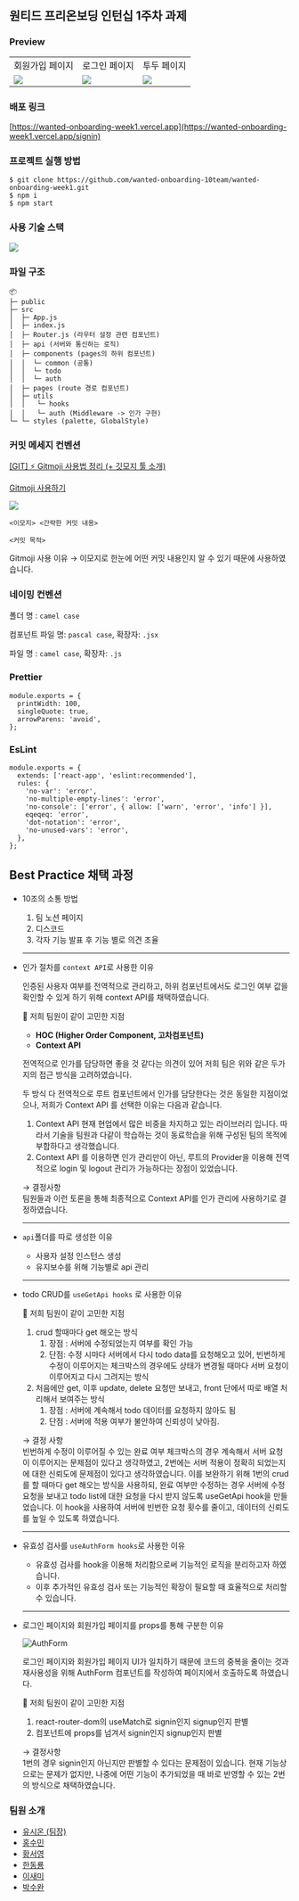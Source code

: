 ## 원티드 프리온보딩 인턴십 1주차 과제

### Preview

<table>
    <tr>
        <td>회원가입 페이지</td>
        <td>로그인 페이지</td>
        <td>투두 페이지</td>
    </tr>
    <tr>
        <td>
            <img src="https://s3.us-west-2.amazonaws.com/secure.notion-static.com/f4323cac-b905-4490-ad42-44e2ebbcf154/%E1%84%89%E1%85%B3%E1%84%8F%E1%85%B3%E1%84%85%E1%85%B5%E1%86%AB%E1%84%89%E1%85%A3%E1%86%BA_2023-02-24_%E1%84%8B%E1%85%A9%E1%84%92%E1%85%AE_1.35.54.png?X-Amz-Algorithm=AWS4-HMAC-SHA256&X-Amz-Content-Sha256=UNSIGNED-PAYLOAD&X-Amz-Credential=AKIAT73L2G45EIPT3X45%2F20230224%2Fus-west-2%2Fs3%2Faws4_request&X-Amz-Date=20230224T091409Z&X-Amz-Expires=86400&X-Amz-Signature=7d5645e2a867ccedefb56084cecde7cd19cff818b874e4f81a24cf411ad4da62&X-Amz-SignedHeaders=host&response-content-disposition=filename%3D%22%25E1%2584%2589%25E1%2585%25B3%25E1%2584%258F%25E1%2585%25B3%25E1%2584%2585%25E1%2585%25B5%25E1%2586%25AB%25E1%2584%2589%25E1%2585%25A3%25E1%2586%25BA%25202023-02-24%2520%25E1%2584%258B%25E1%2585%25A9%25E1%2584%2592%25E1%2585%25AE%25201.35.54.png%22&x-id=GetObject"/>
        </td>
        <td>
            <img src="https://s3.us-west-2.amazonaws.com/secure.notion-static.com/ef664f54-e318-4e51-81f6-228362d11c6b/%E1%84%89%E1%85%B3%E1%84%8F%E1%85%B3%E1%84%85%E1%85%B5%E1%86%AB%E1%84%89%E1%85%A3%E1%86%BA_2023-02-24_%E1%84%8B%E1%85%A9%E1%84%92%E1%85%AE_1.35.43.png?X-Amz-Algorithm=AWS4-HMAC-SHA256&X-Amz-Content-Sha256=UNSIGNED-PAYLOAD&X-Amz-Credential=AKIAT73L2G45EIPT3X45%2F20230224%2Fus-west-2%2Fs3%2Faws4_request&X-Amz-Date=20230224T091514Z&X-Amz-Expires=86400&X-Amz-Signature=f1bb123271d628fe4f401da3eae19887189b2a5be08fc67f7d94791a5d20872f&X-Amz-SignedHeaders=host&response-content-disposition=filename%3D%22%25E1%2584%2589%25E1%2585%25B3%25E1%2584%258F%25E1%2585%25B3%25E1%2584%2585%25E1%2585%25B5%25E1%2586%25AB%25E1%2584%2589%25E1%2585%25A3%25E1%2586%25BA%25202023-02-24%2520%25E1%2584%258B%25E1%2585%25A9%25E1%2584%2592%25E1%2585%25AE%25201.35.43.png%22&x-id=GetObject"/>
        </td>
       <td>
        <img src="https://s3.us-west-2.amazonaws.com/secure.notion-static.com/0c3807a4-db07-4707-9979-1f15b24f7137/%E1%84%89%E1%85%B3%E1%84%8F%E1%85%B3%E1%84%85%E1%85%B5%E1%86%AB%E1%84%89%E1%85%A3%E1%86%BA_2023-02-24_%E1%84%8B%E1%85%A9%E1%84%92%E1%85%AE_1.35.22.png?X-Amz-Algorithm=AWS4-HMAC-SHA256&X-Amz-Content-Sha256=UNSIGNED-PAYLOAD&X-Amz-Credential=AKIAT73L2G45EIPT3X45%2F20230224%2Fus-west-2%2Fs3%2Faws4_request&X-Amz-Date=20230224T091549Z&X-Amz-Expires=86400&X-Amz-Signature=35d5b124e8634d9975372d87779b662e499a6e0d5309b6df6a1b9bf21d4e7c8d&X-Amz-SignedHeaders=host&response-content-disposition=filename%3D%22%25E1%2584%2589%25E1%2585%25B3%25E1%2584%258F%25E1%2585%25B3%25E1%2584%2585%25E1%2585%25B5%25E1%2586%25AB%25E1%2584%2589%25E1%2585%25A3%25E1%2586%25BA%25202023-02-24%2520%25E1%2584%258B%25E1%2585%25A9%25E1%2584%2592%25E1%2585%25AE%25201.35.22.png%22&x-id=GetObject"/>
        </td>
    </tr>
    
</table>

### 배포 링크

[https://wanted-onboarding-week1.vercel.app](https://wanted-onboarding-week1.vercel.app/signin)

### **프로젝트 실행 방법**

```tsx
$ git clone https://github.com/wanted-onboarding-10team/wanted-onboarding-week1.git
$ npm i
$ npm start
```

### 사용 기술 스택

![](https://cdn.discordapp.com/attachments/1077499116839522326/1078606768646668288/2023-02-24_6.17.24.png)

### **파일 구조**

```
📦
├─ public
├─ src
│  ├─ App.js
│  ├─ index.js
│  ├─ Router.js (라우터 설정 관련 컴포넌트)
│  ├─ api (서버와 통신하는 로직)
│  ├─ components (pages의 하위 컴포넌트)
│  │  └─ common (공통)
│  │  └─ todo
│  │  └─ auth
│  ├─ pages (route 경로 컴포넌트)
│  ├─ utils
│  │   └─ hooks
│  │   └─ auth (Middleware -> 인가 구현)
└─ └─ styles (palette, GlobalStyle)
```

### 커밋 메세지 컨벤션

[[GIT] ⚡️ Gitmoji 사용법 정리 (+ 깃모지 툴 소개)](https://inpa.tistory.com/entry/GIT-⚡️-Gitmoji-사용법-Gitmoji-cli)

[Gitmoji 사용하기](https://treasurebear.tistory.com/70)

![](https://cdn.discordapp.com/attachments/1077499116839522326/1078606883960668251/2023-02-24_6.18.25.png)

```tsx
<이모지> <간략한 커밋 내용>

<커밋 목적>
```

Gitmoji 사용 이유 → 이모지로 한눈에 어떤 커밋 내용인지 알 수 있기 때문에 사용하였습니다.

### 네이밍 컨벤션

폴더 명 : `camel case`

컴포넌트 파일 명: `pascal case`, 확장자: `.jsx`

파일 명 : `camel case`, 확장자: `.js`

### Prettier

```tsx
module.exports = {
  printWidth: 100,
  singleQuote: true,
  arrowParens: 'avoid',
};
```

### EsLint

```tsx
module.exports = {
  extends: ['react-app', 'eslint:recommended'],
  rules: {
    'no-var': 'error',
    'no-multiple-empty-lines': 'error',
    'no-console': ['error', { allow: ['warn', 'error', 'info'] }],
    eqeqeq: 'error',
    'dot-notation': 'error',
    'no-unused-vars': 'error',
  },
};
```

## Best Practice 채택 과정

- 10조의 소통 방법

  1. 팀 노션 페이지
  2. 디스코드
  3. 각자 기능 발표 후 기능 별로 의견 조율

  ***

- 인가 절차를 `context API`로 사용한 이유

  인증된 사용자 여부를 전역적으로 관리하고,
  하위 컴포넌트에서도 로그인 여부 값을 확인할 수 있게 하기 위해 context API를 채택하였습니다.

  🤔 저희 팀원이 같이 고민한 지점

  - **HOC (Higher Order Component, 고차컴포넌트)**
  - **Context API**

  전역적으로 인가를 담당하면 좋을 것 같다는 의견이 있어 저희 팀은 위와 같은 두가지의 접근 방식을 고려하였습니다.

  두 방식 다 전역적으로 루트 컴포넌트에서 인가를 담당한다는 것은 동일한 지점이었으나, 저희가 Context API 를 선택한 이유는 다음과 같습니다.

  1. Context API 현재 현업에서 많은 비중을 차지하고 있는 라이브러리 입니다. 따라서 기술을 팀원과 다같이 학습하는 것이 동료학습을 위해 구성된 팀의 목적에 부합하다고 생각했습니다.
  2. Context API 를 이용하면 인가 관리만이 아닌, 루트의 Provider을 이용해 전역적으로 login 및 logout 관리가 가능하다는 장점이 있었습니다.

  → 결정사항  
   팀원들과 이런 토론을 통해 최종적으로 Context API를 인가 관리에 사용하기로 결정하였습니다.

  ***

- `api`폴더를 따로 생성한 이유

  - 사용자 설정 인스턴스 생성
  - 유지보수를 위해 기능별로 api 관리

  ***

- todo CRUD를 `useGetApi hooks` 로 사용한 이유

  🤔 저희 팀원이 같이 고민한 지점

  1. crud 할때마다 get 해오는 방식
     1. 장점 : 서버에 수정되었는지 여부를 확인 가능
     2. 단점: 수정 시마다 서버에서 다시 todo data를 요청해오고 있어, 빈번하게 수정이 이루어지는 체크박스의 경우에도 상태가 변경될 때마다 서버 요청이 이루어지고 다시 그려지는 방식
  2. 처음에만 get, 이후 update, delete 요청만 보내고, front 단에서 따로 배열 처리해서 보여주는 방식
     1. 장점 : 서버에 계속해서 todo 데이터를 요청하지 않아도 됨
     2. 단점 : 서버에 적용 여부가 불안하여 신뢰성이 낮아짐.

  → 결정 사항  
  빈번하게 수정이 이루어질 수 있는 완료 여부 체크박스의 경우 계속해서 서버 요청이 이루어지는 문제점이 있다고 생각하였고, 2번에는 서버 적용이 정확히 되었는지에 대한 신뢰도에 문제점이 있다고 생각하였습니다.
  이를 보완하기 위해 1번의 crud를 할 때마다 get 해오는 방식을 사용하되, 완료 여부만 수정하는 경우 서버에 수정 요청을 보내고 todo list에 대한 요청을 다시 받지 않도록 useGetApi hook을 만들었습니다.
  이 hook을 사용하여 서버에 빈번한 요청 횟수를 줄이고, 데이터의 신뢰도를 높일 수 있도록 하였습니다.

  ***

- 유효성 검사를 `useAuthForm hooks`로 사용한 이유

  - 유효성 검사를 hook을 이용해 처리함으로써 기능적인 로직을 분리하고자 하였습니다.
  - 이후 추가적인 유효성 검사 또는 기능적인 확장이 필요할 때 효율적으로 처리할 수 있습니다.

  ***

- 로그인 페이지와 회원가입 페이지를 props를 통해 구분한 이유

    ![AuthForm](https://s3.us-west-2.amazonaws.com/secure.notion-static.com/9cb4ce47-c232-4b0c-bc78-73c0be78c10b/Untitled.png?X-Amz-Algorithm=AWS4-HMAC-SHA256&X-Amz-Content-Sha256=UNSIGNED-PAYLOAD&X-Amz-Credential=AKIAT73L2G45EIPT3X45%2F20230224%2Fus-west-2%2Fs3%2Faws4_request&X-Amz-Date=20230224T090855Z&X-Amz-Expires=86400&X-Amz-Signature=104650ccfcc11bc47d5b3431459f87fcd6c8202c85ba29af400f7e658f8b75a7&X-Amz-SignedHeaders=host&response-content-disposition=filename%3D%22Untitled.png%22&x-id=GetObject)

    로그인 페이지와 회원가입 페이지 UI가 일치하기 때문에 코드의 중복을 줄이는 것과 재사용성을 위해
    AuthForm 컴포넌트를 작성하여 페이지에서 호출하도록 하였습니다.

    🤔 저희 팀원이 같이 고민한 지점

    1. react-router-dom의 useMatch로 signin인지 signup인지 판별
    2. 컴포넌트에 props를 넘겨서 signin인지 signup인지 판별
    
    → 결정사항  
    1번의 경우 signin인지 아닌지만 판별할 수 있다는 문제점이 있습니다. 현재 기능상으로는 문제가 없지만,
    나중에 어떤 기능이 추가되었을 때 바로 반영할 수 있는 2번의 방식으로 채택하였습니다.

### 팀원 소개

- [유시온 (팀장)](https://github.com/yoosion030)
- [홍수민](https://github.com/hongsoom)
- [황서영](https://github.com/Seo0H)
- [한동룡](https://github.com/Ryong-E)
- [이새미](https://github.com/shinpanda)
- [박수완](https://github.com/skdoqj)
